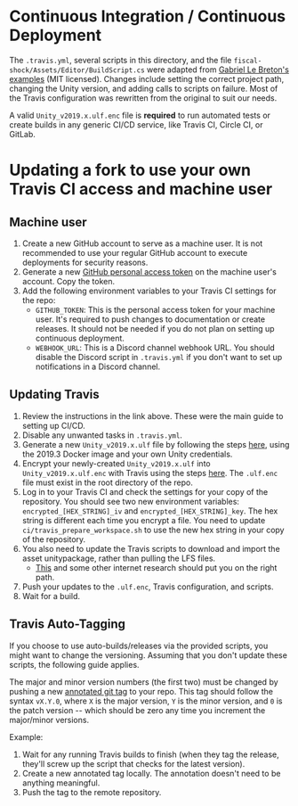 # Continuous Integration / Continuous Deployment
The `.travis.yml`, several scripts in this directory, and the file `fiscal-shock/Assets/Editor/BuildScript.cs` were adapted from [Gabriel Le Breton's examples](https://gitlab.com/gableroux/unity3d-gitlab-ci-example/-/tree/master) (MIT licensed). Changes include setting the correct project path, changing the Unity version, and adding calls to scripts on failure. Most of the Travis configuration was rewritten from the original to suit our needs.

A valid `Unity_v2019.x.ulf.enc` file is **required** to run automated tests or create builds in any generic CI/CD service, like Travis CI, Circle CI, or GitLab.

# Updating a fork to use your own Travis CI access and machine user
## Machine user
1. Create a new GitHub account to serve as a machine user. It is not recommended to use your regular GitHub account to execute deployments for security reasons.
1. Generate a new [GitHub personal access token](https://github.com/settings/tokens) on the machine user's account. Copy the token.
1. Add the following environment variables to your Travis CI settings for the repo:
    - `GITHUB_TOKEN`: This is the personal access token for your machine user. It's required to push changes to documentation or create releases. It should not be needed if you do not plan on setting up continuous deployment.
    - `WEBHOOK_URL`: This is a Discord channel webhook URL. You should disable the Discord script in `.travis.yml` if you don't want to set up notifications in a Discord channel.

## Updating Travis
1. Review the instructions in the link above. These were the main guide to setting up CI/CD.
1. Disable any unwanted tasks in `.travis.yml`.
1. Generate a new `Unity_v2019.x.ulf` file by following the steps [here](https://gitlab.com/gableroux/unity3d-gitlab-ci-example/-/tree/master#b-locally), using the 2019.3 Docker image and your own Unity credentials.
1. Encrypt your newly-created `Unity_v2019.x.ulf` into `Unity_v2019.x.ulf.enc` with Travis using the steps [here](https://docs.travis-ci.com/user/encrypting-files/). The `.ulf.enc` file must exist in the root directory of the repo.
1. Log in to your Travis CI and check the settings for your copy of the repository. You should see two new environment variables: `encrypted_[HEX_STRING]_iv` and `encrypted_[HEX_STRING]_key`. The hex string is different each time you encrypt a file. You need to update `ci/travis_prepare_workspace.sh` to use the new hex string in your copy of the repository.
1. You also need to update the Travis scripts to download and import the asset unitypackage, rather than pulling the LFS files.
    - [This](https://docs.unity3d.com/Manual/CommandLineArguments.html) and some other internet research should put you on the right path.
1. Push your updates to the `.ulf.enc`, Travis configuration, and scripts.
1. Wait for a build.

## Travis Auto-Tagging
If you choose to use auto-builds/releases via the provided scripts, you might want to change the versioning. Assuming that you don't update these scripts, the following guide applies.

The major and minor version numbers (the first two) must be changed by pushing a new [annotated git tag](https://git-scm.com/book/en/v2/Git-Basics-Tagging) to your repo. This tag should follow the syntax `vX.Y.0`, where `X` is the major version, `Y` is the minor version, and `0` is the patch version -- which should be zero any time you increment the major/minor versions.

Example:
1. Wait for any running Travis builds to finish (when they tag the release, they'll screw up the script that checks for the latest version).
1. Create a new annotated tag locally. The annotation doesn't need to be anything meaningful.
1. Push the tag to the remote repository.
